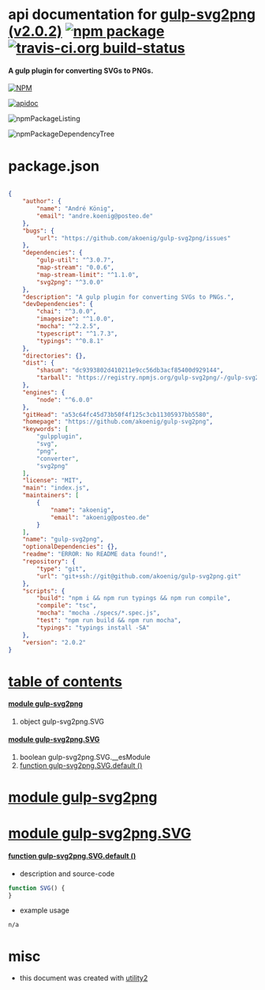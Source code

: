 # api documentation for  [gulp-svg2png (v2.0.2)](https://github.com/akoenig/gulp-svg2png)  [![npm package](https://img.shields.io/npm/v/npmdoc-gulp-svg2png.svg?style=flat-square)](https://www.npmjs.org/package/npmdoc-gulp-svg2png) [![travis-ci.org build-status](https://api.travis-ci.org/npmdoc/node-npmdoc-gulp-svg2png.svg)](https://travis-ci.org/npmdoc/node-npmdoc-gulp-svg2png)
#### A gulp plugin for converting SVGs to PNGs.

[![NPM](https://nodei.co/npm/gulp-svg2png.png?downloads=true)](https://www.npmjs.com/package/gulp-svg2png)

[![apidoc](https://npmdoc.github.io/node-npmdoc-gulp-svg2png/build/screenCapture.buildNpmdoc.browser._2Fhome_2Ftravis_2Fbuild_2Fnpmdoc_2Fnode-npmdoc-gulp-svg2png_2Ftmp_2Fbuild_2Fapidoc.html.png)](https://npmdoc.github.io/node-npmdoc-gulp-svg2png/build/apidoc.html)

![npmPackageListing](https://npmdoc.github.io/node-npmdoc-gulp-svg2png/build/screenCapture.npmPackageListing.svg)

![npmPackageDependencyTree](https://npmdoc.github.io/node-npmdoc-gulp-svg2png/build/screenCapture.npmPackageDependencyTree.svg)



# package.json

```json

{
    "author": {
        "name": "André König",
        "email": "andre.koenig@posteo.de"
    },
    "bugs": {
        "url": "https://github.com/akoenig/gulp-svg2png/issues"
    },
    "dependencies": {
        "gulp-util": "^3.0.7",
        "map-stream": "0.0.6",
        "map-stream-limit": "^1.1.0",
        "svg2png": "^3.0.0"
    },
    "description": "A gulp plugin for converting SVGs to PNGs.",
    "devDependencies": {
        "chai": "^3.0.0",
        "imagesize": "^1.0.0",
        "mocha": "^2.2.5",
        "typescript": "^1.7.3",
        "typings": "^0.8.1"
    },
    "directories": {},
    "dist": {
        "shasum": "dc9393802d410211e9cc56db3acf85400d929144",
        "tarball": "https://registry.npmjs.org/gulp-svg2png/-/gulp-svg2png-2.0.2.tgz"
    },
    "engines": {
        "node": "^6.0.0"
    },
    "gitHead": "a53c64fc45d73b50f4f125c3cb11305937bb5580",
    "homepage": "https://github.com/akoenig/gulp-svg2png",
    "keywords": [
        "gulpplugin",
        "svg",
        "png",
        "converter",
        "svg2png"
    ],
    "license": "MIT",
    "main": "index.js",
    "maintainers": [
        {
            "name": "akoenig",
            "email": "akoenig@posteo.de"
        }
    ],
    "name": "gulp-svg2png",
    "optionalDependencies": {},
    "readme": "ERROR: No README data found!",
    "repository": {
        "type": "git",
        "url": "git+ssh://git@github.com/akoenig/gulp-svg2png.git"
    },
    "scripts": {
        "build": "npm i && npm run typings && npm run compile",
        "compile": "tsc",
        "mocha": "mocha ./specs/*.spec.js",
        "test": "npm run build && npm run mocha",
        "typings": "typings install -SA"
    },
    "version": "2.0.2"
}
```



# <a name="apidoc.tableOfContents"></a>[table of contents](#apidoc.tableOfContents)

#### [module gulp-svg2png](#apidoc.module.gulp-svg2png)
1.  object <span class="apidocSignatureSpan">gulp-svg2png.</span>SVG

#### [module gulp-svg2png.SVG](#apidoc.module.gulp-svg2png.SVG)
1.  boolean <span class="apidocSignatureSpan">gulp-svg2png.SVG.</span>__esModule
1.  [function <span class="apidocSignatureSpan">gulp-svg2png.SVG.</span>default ()](#apidoc.element.gulp-svg2png.SVG.default)



# <a name="apidoc.module.gulp-svg2png"></a>[module gulp-svg2png](#apidoc.module.gulp-svg2png)



# <a name="apidoc.module.gulp-svg2png.SVG"></a>[module gulp-svg2png.SVG](#apidoc.module.gulp-svg2png.SVG)

#### <a name="apidoc.element.gulp-svg2png.SVG.default"></a>[function <span class="apidocSignatureSpan">gulp-svg2png.SVG.</span>default ()](#apidoc.element.gulp-svg2png.SVG.default)
- description and source-code
```javascript
function SVG() {
}
```
- example usage
```shell
n/a
```



# misc
- this document was created with [utility2](https://github.com/kaizhu256/node-utility2)
